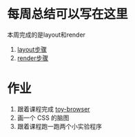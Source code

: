 # 每周总结可以写在这里
本周完成的是layout和render
1. [layout步骤](https://github.com/wanni-yang/Frontend-01-Template/tree/master/week07/layouts)
2. [render步骤](https://github.com/wanni-yang/Frontend-01-Template/tree/master/week07/renders)
# 作业
1. 跟着课程完成 [toy-browser](https://github.com/wanni-yang/Frontend-01-Template/tree/master/week07/toy-browser)
2. 画一个 CSS 的脑图
3. 跟着课程跑一跑两个小实验程序